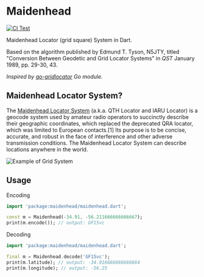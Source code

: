 # Maidenhead

[![CI Test](https://github.com/tai-ga/maidenhead/actions/workflows/ci-test.yaml/badge.svg)](https://github.com/tai-ga/maidenhead/actions/workflows/ci-test.yaml)

Maidenhead Locator (grid square) System in Dart.

Based on the algorithm published by Edmund T. Tyson, N5JTY, titled "Conversion Between Geodetic and Grid Locator Systems" in _QST_ January 1989, pp. 29-30, 43.

_Inspired by [go-gridlocator](https://github.com/jasonhancock/go-gridlocator) Go module._

## Maidenhead Locator System?

The [Maidenhead Locator System](https://en.wikipedia.org/wiki/Maidenhead_Locator_System) (a.k.a. QTH Locator and IARU Locator) is a geocode system used by amateur radio operators to succinctly describe their geographic coordinates, which replaced the deprecated QRA locator, which was limited to European contacts.[1] Its purpose is to be concise, accurate, and robust in the face of interference and other adverse transmission conditions. The Maidenhead Locator System can describe locations anywhere in the world.

![Example of Grid System](https://upload.wikimedia.org/wikipedia/commons/1/1d/Maidenhead_grid_over_Europe.svg)

## Usage

Encoding

```dart
import 'package:maidenhead/maidenhead.dart';

const m = Maidenhead(-34.91, -56.211666666666667);
print(m.encode()); // output: GF15vc
```

Decoding

```dart
import 'package:maidenhead/maidenhead.dart';

final m = Maidenhead.decode('GF15vc');
print(m.latitude); // output: -34.916666666666664
print(m.longitude); // output: -56.25
```
